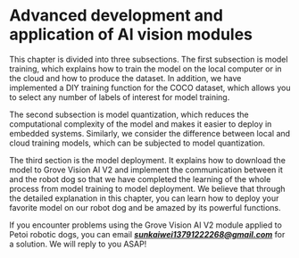 # Advanced development and application of AI vision modules

This chapter is divided into three subsections. The first subsection is model training, which explains how to train the model on the local computer or in the cloud and how to produce the dataset. In addition, we have implemented a DIY training function for the COCO dataset, which allows you to select any number of labels of interest for model training.&#x20;

The second subsection is model quantization, which reduces the computational complexity of the model and makes it easier to deploy in embedded systems. Similarly, we consider the difference between local and cloud training models, which can be subjected to model quantization.&#x20;

The third section is the model deployment. It explains how to download the model to Grove Vision AI V2 and implement the communication between it and the robot dog so that we have completed the learning of the whole process from model training to model deployment. We believe that through the detailed explanation in this chapter, you can learn how to deploy your favorite model on our robot dog and be amazed by its powerful functions.

If you encounter problems using the Grove Vision AI V2 module applied to Petoi robotic dogs, you can email _**sunkaiwei13791222268@gmail.com**_ for a solution. We will reply to you ASAP!
